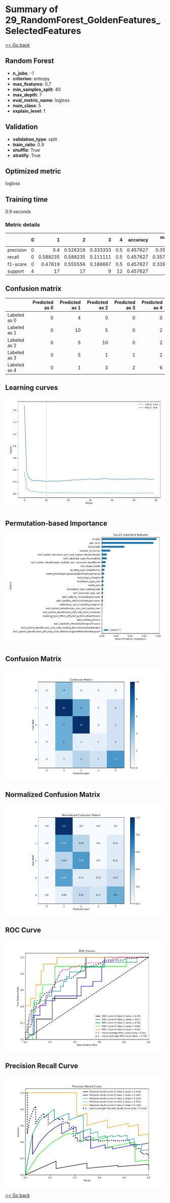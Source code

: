 # Summary of 29_RandomForest_GoldenFeatures_SelectedFeatures

[<< Go back](../README.md)


## Random Forest
- **n_jobs**: -1
- **criterion**: entropy
- **max_features**: 0.7
- **min_samples_split**: 40
- **max_depth**: 7
- **eval_metric_name**: logloss
- **num_class**: 5
- **explain_level**: 1

## Validation
 - **validation_type**: split
 - **train_ratio**: 0.9
 - **shuffle**: True
 - **stratify**: True

## Optimized metric
logloss

## Training time

0.9 seconds

### Metric details
|           |   0 |         1 |         2 |        3 |    4 |   accuracy |   macro avg |   weighted avg |   logloss |
|:----------|----:|----------:|----------:|---------:|-----:|-----------:|------------:|---------------:|----------:|
| precision |   0 |  0.4      |  0.526316 | 0.333333 |  0.5 |   0.457627 |    0.35193  |       0.419447 |   1.20157 |
| recall    |   0 |  0.588235 |  0.588235 | 0.111111 |  0.5 |   0.457627 |    0.357516 |       0.457627 |   1.20157 |
| f1-score  |   0 |  0.47619  |  0.555556 | 0.166667 |  0.5 |   0.457627 |    0.339683 |       0.424401 |   1.20157 |
| support   |   4 | 17        | 17        | 9        | 12   |   0.457627 |   59        |      59        |   1.20157 |


## Confusion matrix
|              |   Predicted as 0 |   Predicted as 1 |   Predicted as 2 |   Predicted as 3 |   Predicted as 4 |
|:-------------|-----------------:|-----------------:|-----------------:|-----------------:|-----------------:|
| Labeled as 0 |                0 |                4 |                0 |                0 |                0 |
| Labeled as 1 |                0 |               10 |                5 |                0 |                2 |
| Labeled as 2 |                0 |                5 |               10 |                0 |                2 |
| Labeled as 3 |                0 |                5 |                1 |                1 |                2 |
| Labeled as 4 |                0 |                1 |                3 |                2 |                6 |

## Learning curves
![Learning curves](learning_curves.png)

## Permutation-based Importance
![Permutation-based Importance](permutation_importance.png)
## Confusion Matrix

![Confusion Matrix](confusion_matrix.png)


## Normalized Confusion Matrix

![Normalized Confusion Matrix](confusion_matrix_normalized.png)


## ROC Curve

![ROC Curve](roc_curve.png)


## Precision Recall Curve

![Precision Recall Curve](precision_recall_curve.png)



[<< Go back](../README.md)
